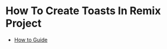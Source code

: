 # How To Create Toasts In Remix Project

- [How to Guide](https://peranp.me/creating-toast-in-remix/)
